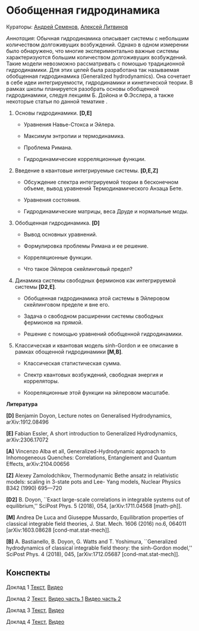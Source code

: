 # Обобщенная гидродинамика

Кураторы: [Андрей Семенов](mailto:semenov@lpi.ru), [Алексей Литвинов](mailto:litvinov@itp.ac.ru)

*Аннотация*: Обычная гидродинамика описывает системы с небольшим количеством
долгоживущих возбуждений. Однако в одном измерении было обнаружено, что
многие экспериментально важные системы характеризуются большим количеством
долгоживущих возбуждений. Такие модели невозможно рассматривать с помощью
традиционной гидродинамики. Для этих целей была разработана так называемая
обобщенная гидродинамика (Generalized hydrodynamics). Она сочетает в себе идеи
интегрируемости, гидродинамики и кинетической теории.
В рамках школы планируется разобрать основы обобщенной гидродинамики, следуя
лекциям Б. Дойона и Ф.Эсслера, а также некоторые статьи по данной тематике .

1. Основы гидродинамики. **[D,E]**

    - Уравнения Навье-Стокса и Эйлера.
    
    -  Максимум энтропии и термодинамика.
    
    -   Проблема Римана.
    
    -    Гидродинамические корреляционные функции.

2. Введение в квантовые интегрируемые системы. **[D,E,Z]**

    - Обсуждение спектра интегрируемой теории в бесконечном объеме, вывод уравнений Термодинамического Анзаца Бете.

    - Уравнения состояния.
  
    - Гидродинамические матрицы, веса Друде и нормальные моды.
  
3. Обобщенная гидродинамика. **[D]**

    - Вывод основных уравнений.
  
    - Формулировка проблемы Римана и ее решение.
  
    - Корреляционные функции.
  
    - Что такое Эйлеров скейлинговый предел?
  
4. Динамика системы свободных фермионов как интегрируемой системы **[D2,E]**.

    - Обобщенная гидродинамика этой системы в Эйлеровом скейлинговом пределе и вне его.
  
    - Задача о свободном расширении системы свободных фермионов на прямой.
  
    - Решение с помощью уравнений обобщенной гидродинамики.
  
5. Классическая и квантовая модель sinh-Gordon и ее описание в рамках обощенной гидродинамики **[M,B]**.

    - Классическая статистическая сумма.
  
    - Спектр квантовых возбуждений, свободная энергия и корреляторы.
  
    - Коореляционные этой функции на эйлеровом масштабе.
  
**Литература**

**[D]** Benjamin Doyon, Lecture notes on Generalised Hydrodynamics, arXiv:1912.08496

**[E]** Fabian Essler, A short introduction to Generalized Hydrodynamics, arXiv:2306.17072

**[A]** Vincenzo Alba et all, Generalized-Hydrodynamic approach to Inhomogeneous Quenches: Correlations, Entanglement and Quantum Effects, arXiv:2104.00656

**[Z]** Alexey Zamolodchikov, Thermodynamic Bethe ansatz in relativistic models: scaling in 3-state pots and Lee-
Yang models, Nuclear Physics B342 (1990) 695—720

**[D2]** B. Doyon, ``Exact large-scale correlations in integrable systems out of equilibrium,'' SciPost Phys. 5 (2018), 054, [arXiv:1711.04568 [math-ph]].

**[M]** Andrea De Luca and Giuseppe Mussardo, Equilibration properties of classical integrable field theories, J. Stat. Mech. 1606 (2016) no.6, 064011 [arXiv:1603.08628 [cond-mat.stat-mech]].

**[B]** A. Bastianello, B. Doyon, G. Watts and T. Yoshimura, ``Generalized hydrodynamics of classical integrable field theory: the sinh-Gordon model,'' SciPost Phys. 4 (2018), 045, [arXiv:1712.05687 [cond-mat.stat-mech]].

## Конспекты

Доклад 1 [Текст](https://drive.google.com/file/d/13ReL8ZqVzOZTg-JZmpvmm6sl_8Btko3Y/view?usp=drive_link), [Видео]()

Доклад 2 [Текст](), [Видео часть 1](https://youtu.be/Ld557QkD6wc?si=-_wK8DYqj0WVErzU) [Видео часть 2](https://youtu.be/16UmLcJmIwE?si=04QYBe5xUrdBkm5u)

Доклад 3 [Текст](), [Видео]([https://youtu.be/16UmLcJmIwE?si=04QYBe5xUrdBkm5u](https://youtu.be/iAcN3Ckkw1I?si=t43RH1bsWu8EY7fy))

Доклад 4 [Текст](https://drive.google.com/file/d/1lD19-vtkjTrgMyNBuT8l5FwchlXigSnh/view?usp=drive_link), [Видео](https://youtu.be/BW7WcH10leY?si=wcdS_7Z9j9Tg2SPG)
